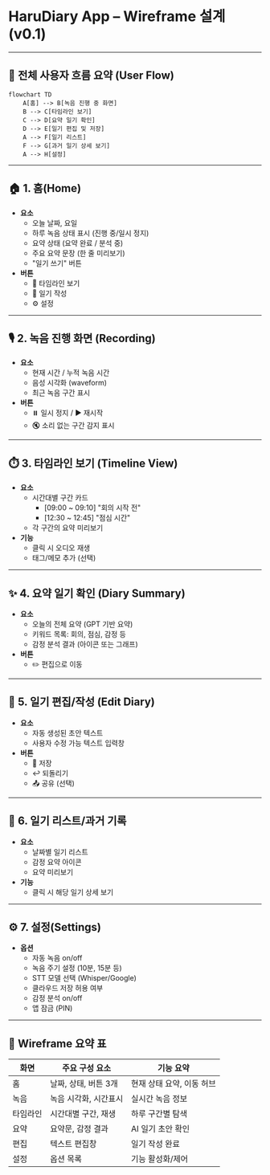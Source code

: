 # HaruDiary App – Wireframe 설계 (v0.1)
---

## 🔁 전체 사용자 흐름 요약 (User Flow)

```mermaid
flowchart TD
    A[홈] --> B[녹음 진행 중 화면]
    B --> C[타임라인 보기]
    C --> D[요약 일기 확인]
    D --> E[일기 편집 및 저장]
    A --> F[일기 리스트]
    F --> G[과거 일기 상세 보기]
    A --> H[설정]
```

---

## 🏠 1. 홈(Home)
- **요소**
  - 오늘 날짜, 요일
  - 하루 녹음 상태 표시 (진행 중/일시 정지)
  - 요약 상태 (요약 완료 / 분석 중)
  - 주요 요약 문장 (한 줄 미리보기)
  - "일기 쓰기" 버튼
- **버튼**
  - 📂 타임라인 보기
  - 📝 일기 작성
  - ⚙️ 설정

---

## 🎙️ 2. 녹음 진행 화면 (Recording)
- **요소**
  - 현재 시간 / 누적 녹음 시간
  - 음성 시각화 (waveform)
  - 최근 녹음 구간 표시
- **버튼**
  - ⏸️ 일시 정지 / ▶️ 재시작
  - 🔇 소리 없는 구간 감지 표시

---

## ⏱️ 3. 타임라인 보기 (Timeline View)
- **요소**
  - 시간대별 구간 카드
    - [09:00 ~ 09:10] "회의 시작 전"
    - [12:30 ~ 12:45] "점심 시간"
  - 각 구간의 요약 미리보기
- **기능**
  - 클릭 시 오디오 재생
  - 태그/메모 추가 (선택)

---

## ✨ 4. 요약 일기 확인 (Diary Summary)
- **요소**
  - 오늘의 전체 요약 (GPT 기반 요약)
  - 키워드 목록: 회의, 점심, 감정 등
  - 감정 분석 결과 (아이콘 또는 그래프)
- **버튼**
  - ✏️ 편집으로 이동

---

## 📝 5. 일기 편집/작성 (Edit Diary)
- **요소**
  - 자동 생성된 초안 텍스트
  - 사용자 수정 가능 텍스트 입력창
- **버튼**
  - 💾 저장
  - ↩️ 되돌리기
  - 📤 공유 (선택)

---

## 📅 6. 일기 리스트/과거 기록
- **요소**
  - 날짜별 일기 리스트
  - 감정 요약 아이콘
  - 요약 미리보기
- **기능**
  - 클릭 시 해당 일기 상세 보기

---

## ⚙️ 7. 설정(Settings)
- **옵션**
  - 자동 녹음 on/off
  - 녹음 주기 설정 (10분, 15분 등)
  - STT 모델 선택 (Whisper/Google)
  - 클라우드 저장 허용 여부
  - 감정 분석 on/off
  - 앱 잠금 (PIN)

---

## 📌 Wireframe 요약 표

| 화면 | 주요 구성 요소 | 기능 요약 |
|------|----------------|------------|
| 홈 | 날짜, 상태, 버튼 3개 | 현재 상태 요약, 이동 허브 |
| 녹음 | 녹음 시각화, 시간표시 | 실시간 녹음 정보 |
| 타임라인 | 시간대별 구간, 재생 | 하루 구간별 탐색 |
| 요약 | 요약문, 감정 결과 | AI 일기 초안 확인 |
| 편집 | 텍스트 편집창 | 일기 작성 완료 |
| 설정 | 옵션 목록 | 기능 활성화/제어 |

